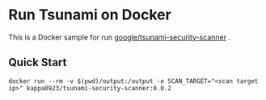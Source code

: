 # Run Tsunami on Docker
This is a Docker sample for run [google/tsunami-security-scanner](https://github.com/google/tsunami-security-scanner) .

## Quick Start
```
docker run --rm -v $(pwd)/output:/output -e SCAN_TARGET="<scan target ip>" kappa0923/tsunami-security-scanner:0.0.2
```
